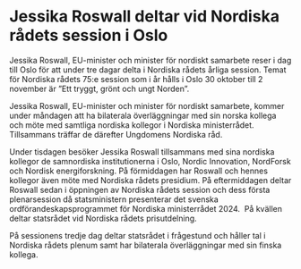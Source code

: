 # Jessika Roswall deltar vid Nordiska rådets session i Oslo

Jessika Roswall, EU-minister och minister för nordiskt samarbete reser i dag till Oslo för att under tre dagar delta i Nordiska rådets årliga session. Temat för Nordiska rådets 75:e session som i år hålls i Oslo 30 oktober till 2 november är ”Ett tryggt, grönt och ungt Norden”.

Jessika Roswall, EU-minister och minister för nordiskt samarbete, kommer under måndagen att ha bilaterala överläggningar med sin norska kollega och möte med samtliga nordiska kollegor i Nordiska ministerrådet. Tillsammans träffar de därefter Ungdomens Nordiska råd.

Under tisdagen besöker Jessika Roswall tillsammans med sina nordiska kollegor de samnordiska institutionerna i Oslo, Nordic Innovation, NordForsk och Nordisk energiforskning. På förmiddagen har Roswall och hennes kollegor även möte med Nordiska rådets presidium. På eftermiddagen deltar Roswall sedan i öppningen av Nordiska rådets session och dess första plenarsession då statsministern presenterar det svenska ordförandeskapsprogrammet för Nordiska ministerrådet 2024.  På kvällen deltar statsrådet vid Nordiska rådets prisutdelning.

På sessionens tredje dag deltar statsrådet i frågestund och håller tal i Nordiska rådets plenum samt har bilaterala överläggningar med sin finska kollega.
